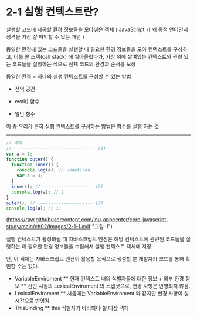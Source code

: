 # 2-1 실행 컨텍스트란?

실행할 코드에 제공할 환경 정보들을 모아넣은 객체 ( JavaScript 가 왜 동적 언어인지 성격을 가장 잘 파악할 수 있는 개념 )

동일한 환경에 있는 코드들을 실행할 때 필요한 환경 정보들을 모아 컨텍스트를 구성하고, 이를 콜 스택(call stack) 에 쌓아올렸다가, 가장 위에 쌓여있는 컨텍스트와 관련 있는 코드들을 실행하는 식으로 전체 코드의 환경과 순서를 보장

동일한 환경 = 하나의 실행 컨텍스트를 구성할 수 있는 방법

- 전역 공간

- eval() 함수

- 일반 함수

이 중 우리가 흔히 실행 컨텍스트를 구성하는 방법은 함수를 실행 하는 것

---

```jsx
// 예제
// ------------------------------- (1)
var a = 1;
function outer() {
  function inner() {
    console.log(a); // undefined
    var a = 3;
  }
  inner(); // ------------------- (2)
  console.log(a); // 1
}
outer(); // --------------------- (3)
console.log(a); // 1;
```

(https://raw.githubusercontent.com/inu-appcenter/core-javascript-study/main/ch02/images/2-1-1.avif "그림-1")

실행 컨텍스트가 활성화될 때 자바스크립트 엔진은 해당 컨텍스트에 관련된 코드들을 실행하는 데 필요한 환경 정보들을 수집해서 실행 컨텍스트 객체에 저장

단, 이 객체는 자바스크립트 엔진이 활용할 목적으로 생성할 뿐 개발자가 코드를 통해 확인할 수는 없다.

- VariableEnviroment
  ** 현재 컨텍스트 내의 식별자들에 대한 정보 + 외부 환경 정보
  ** 선언 시점의 LexicalEnviroment 의 스냅샷으로, 변경 사항은 반영되지 않음.
- LexicalEnviroment
  \*\* 처음에는 VariableEnviroment 와 같지만 변경 사항이 실시간으로 반영됨.
- ThisBinding
  \*\* this 식별자가 바라봐야 할 대상 객체
